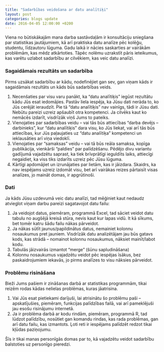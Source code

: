 ```yaml
---
title: "Sadarbības veidošana ar datu analītiķi"
layout: post
categories: blogs update
date: 2016-04-05 12:00:00 +0200
---
```


Viena no būtiskākajām mana darba sastāvdaļām ir konsultāciju sniegšana par statistikas jautājumiem, kā arī praktiska datu analīze pēc kolēģu, studentu, līdzautoru lūguma. 
Gadu laikā ir nācies saskarties ar vairākām problēmām, kas mēdz atkārtoties. Tāpēc nolēmu uzrakstīt pāris ieteikumus, kas varētu uzlabot sadarbību ar cilvēkiem, kas veic datu analīzi.

### Sagaidāmais rezultāts un sadarbība

Pirms uzsākat sadarbību ar kādu, nodefinējiet gan sev, gan viņam kāds ir sagaidāmais rezultāts un kāds būs sadarbības veids.

1. Necenšaties par visu varu panākt, ka “datu analītiķis” iegūst rezultātu kādu Jūs esat iedomājies. Pastāv liela iespēja, ka Jūsu dati nerāda to, ko Jūs cerējāt ieraudzīt. Pie tā “datu analītiķis” nav vainīgs, tādi ir Jūsu dati. Nebūtu pareizi uzreiz apšaubīt otra kompetenci. Ja cilvēks kaut ko nemācēs izdarīt, visdrīzāk viņš Jums to pateiks.
2. Vienojaties par sadarbības veidu – vai tās būs attiecības “darba devējs – darbinieks”, kur “datu analītiķis” dara visu, ko Jūs liekat, vai arī tās būs attiecības, kur Jūs paļaujaties uz “datu analītiķa” kompetenci un ieklausāties arī viņa viedoklī.
3. Vienojaties par “samaksas” veidu – vai tā būs reāla samaksa, kopīga publikācija, vienkārši “paldies” par palīdzēšanu. Pēdējo divu variantu gadījumā vajadzētu saprast, ka tiek brīvprātīgi ieguldīts laiks, attiecīgi negaidiet, ka viss tiks izdarīts uzreiz pēc Jūsu lūguma.
4. Kārtīgi apdomājiet un izrunājaties par lietām, kas ir jāizdara. Skaidrs, ka nav iespējams uzreiz izdomāt visu, bet arī vairākas reizes pārtaisīt visas analīzes, jo maināt domas, ir apgrūtinoši.

### Dati

Ja kāds Jūsu uzdevumā veic datu analīzi, tad mēģiniet kaut nedaudz atvieglot viņam darbu pareizi sagatavojot datu failu:

1. Ja veidojot datus, piemēram, programmā Excel, tad sāciet veidot datu tabulu no augšējā kreisā stūra, nevis kaut kur lapas vidū. It kā sīkums, bet tomēr katru šādu failu nākas pārveidot.
2. Ja nākas sūtīt jaunus/papildinātus datus, nemainiet kolonnu nosaukumus pret jauniem. Visdrīzāk datu analizētājam jau būs gatavs kods, kas strādā – nomainot kolonnu nosaukumus, nāksiet mainīt/labot kodu.
3. Tabulās jāizvairās izmantot “merge” (šūnu sapludināšana)
4. Kolonnu nosaukumus vajadzētu veidot pēc iespējas īsākus, bez paskaidrojumiem iekavās, jo pirms analīzes to visu nāksies pārveidot.

### Problēmu risināšana
 
Bieži Jums pašiem ir zināšanas darbā ar statistikas programmām, tikai reizēm rodas kādas nelielas problēmas, kuras jāatrisina.

1. Vai Jūs esat pietiekami darījuši, lai atrisinātu šo problēmu paši – apskatījušies, piemēram, funkcijas palīdzības failā, vai arī pameklējuši jau esošu risinājumu internetā.
2. Ja ir problēma darbā ar kodu rindām, piemēram, programmā R, tad lūdzot palīdzību, nosūtiet gan komandu rindas, kas rada problēmas, gan arī datu failu, kas izmantots. Ļoti reti ir iespējams palīdzēt redzot tikai kļūdas paziņojumu.

Šīs ir tikai manas personīgās domas par to, kā vajadzētu veidot sadarbību balstoties uz personīgo pieredzi.
